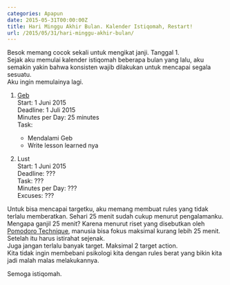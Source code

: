 ```yaml
---
categories: Apapun
date: 2015-05-31T00:00:00Z
title: Hari Minggu Akhir Bulan. Kalender Istiqomah, Restart!
url: /2015/05/31/hari-minggu-akhir-bulan/
---
```


Besok memang cocok sekali untuk mengikat janji. Tanggal 1.  
Sejak aku memulai kalender istiqomah beberapa bulan yang lalu, aku semakin yakin bahwa konsisten wajib dilakukan untuk mencapai segala sesuatu.  
Aku ingin memulainya lagi.  

1. [Geb](http://www.gebish.org/)   
Start: 1 Juni 2015  
Deadline: 1 Juli 2015  
Minutes per Day: 25 minutes  
Task:   
    - Mendalami Geb
    - Write lesson learned nya  

2. Lust  
Start: 1 Juni 2015  
Deadline: ???  
Task: ???  
Minutes per Day: ???  
Excuses: ???  

Untuk bisa mencapai targetku, aku memang membuat rules yang tidak terlalu memberatkan.   Sehari 25 menit sudah cukup menurut pengalamanku.  
Mengapa ganjil 25 menit? Karena menurut riset yang disebutkan oleh [Pomodoro Technique](http://pomodorotechnique.com/), manusia bisa fokus maksimal kurang lebih 25 menit. Setelah itu harus istirahat sejenak.  
Juga jangan terlalu banyak target. Maksimal 2 target action.  
Kita tidak ingin membebani psikologi kita dengan rules berat yang bikin kita jadi malah malas melakukannya.  

Semoga istiqomah.